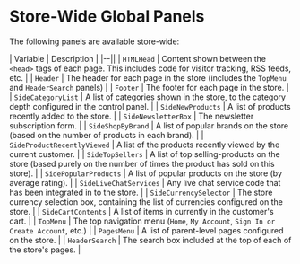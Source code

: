 # Store-Wide Global Panels


The following panels are available store-wide:

| Variable | Description |
|--||
| `HTMLHead` | Content shown between the `<head>` tags of each page. This includes code for visitor tracking, RSS feeds, etc. |
| `Header` | The header for each page in the store (includes the `TopMenu` and `HeaderSearch` panels) |
| `Footer` | The footer for each page in the store. |
| `SideCategoryList` | A list of categories shown in the store, to the category depth configured in the control panel. |
| `SideNewProducts` | A list of products recently added to the store. |
| `SideNewsletterBox` | The newsletter subscription form. |
| `SideShopByBrand` | A list of popular brands on the store (based on the number of products in each brand). |
| `SideProductRecentlyViewed` | A list of the products recently viewed by the current customer. |
| `SideTopSellers` | A list of top selling-products on the store (based purely on the number of times the product has sold on this store). |
| `SidePopularProducts` | A list of popular products on the store (by average rating). |
| `SideLiveChatServices` | Any live chat service code that has been integrated in to the store. |
| `SideCurrencySelector` | The store currency selection box, containing the list of currencies configured on the store. |
| `SideCartContents` | A list of items in currently in the customer's cart. |
| `TopMenu` | The top navigation menu (`Home`, `My Account`, `Sign In or Create Account`, etc.) |
| `PagesMenu` | A list of parent-level pages configured on the store. |
| `HeaderSearch` | The search box included at the top of each of the store's pages. |

